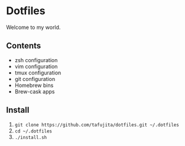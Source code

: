 # Dotfiles

Welcome to my world.

## Contents

+ zsh configuration
+ vim configuration
+ tmux configuration
+ git configuration
+ Homebrew bins
+ Brew-cask apps


## Install

1. `git clone https://github.com/tafujita/dotfiles.git ~/.dotfiles`
1. `cd ~/.dotfiles`
1. `./install.sh`
